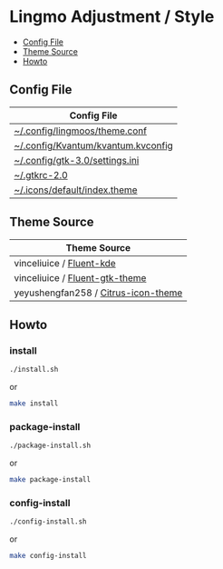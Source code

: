 

# Lingmo Adjustment / Style

* [Config File](#config-file)
* [Theme Source](#theme-source)
* [Howto](#howto)



## Config File

| Config File |
| ----------- |
| [~/.config/lingmoos/theme.conf](asset/overlay/etc/skel/.config/lingmoos/theme.conf) |
| [~/.config/Kvantum/kvantum.kvconfig](asset/overlay/etc/skel/.config/Kvantum/kvantum.kvconfig) |
| [~/.config/gtk-3.0/settings.ini](asset/overlay/etc/skel/.config/gtk-3.0/settings.ini) |
| [~/.gtkrc-2.0](asset/overlay/etc/skel/.gtkrc-2.0) |
| [~/.icons/default/index.theme](asset/overlay/etc/skel/.icons/default/index.theme) |




## Theme Source

| Theme Source |
| ---------- |
| vinceliuice / [Fluent-kde](https://github.com/vinceliuice/Fluent-kde) |
| vinceliuice / [Fluent-gtk-theme](https://github.com/vinceliuice/Fluent-gtk-theme) |
| yeyushengfan258 / [Citrus-icon-theme](https://github.com/yeyushengfan258/Citrus-icon-theme) |




## Howto


### install

``` sh
./install.sh
```

or

``` sh
make install
```


### package-install

``` sh
./package-install.sh
```

or

``` sh
make package-install
```


### config-install

``` sh
./config-install.sh
```

or

``` sh
make config-install
```
